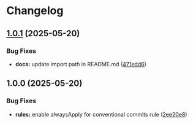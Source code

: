 # Changelog

## [1.0.1](https://github.com/Sawmills/go-ssss/compare/v1.0.0...v1.0.1) (2025-05-20)


### Bug Fixes

* **docs:** update import path in README.md ([471edd6](https://github.com/Sawmills/go-ssss/commit/471edd6fa5e0a24b1b49c185c35bf8aeb9d603ee))

## 1.0.0 (2025-05-20)


### Bug Fixes

* **rules:** enable alwaysApply for conventional commits rule ([2ee20e8](https://github.com/Sawmills/go-ssss/commit/2ee20e8225e2e498418ebc662b0af882a95d4456))
